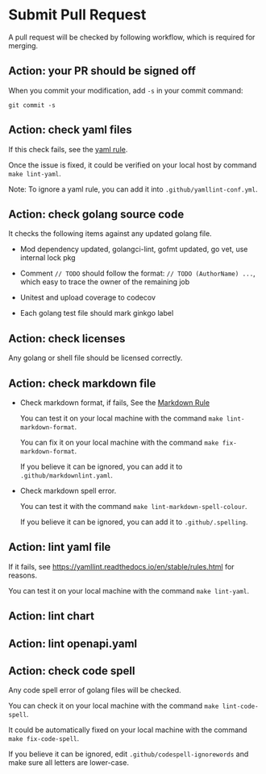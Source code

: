 # Submit Pull Request

A pull request will be checked by following workflow, which is required for merging.

## Action: your PR should be signed off

When you commit your modification, add `-s` in your commit command:

```
git commit -s
```

## Action: check yaml files

If this check fails, see the [yaml rule](https://yamllint.readthedocs.io/en/stable/rules.html).

Once the issue is fixed, it could be verified on your local host by command `make lint-yaml`.

Note: To ignore a yaml rule, you can add it into `.github/yamllint-conf.yml`.

## Action: check golang source code

It checks the following items against any updated golang file.

* Mod dependency updated, golangci-lint, gofmt updated, go vet, use internal lock pkg

* Comment `// TODO` should follow the format: `// TODO (AuthorName) ...`, which easy to trace the owner of the remaining job

* Unitest and upload coverage to codecov

* Each golang test file should mark ginkgo label

## Action: check licenses

Any golang or shell file should be licensed correctly.

## Action: check markdown file

* Check markdown format, if fails, See the [Markdown Rule](https://github.com/DavidAnson/markdownlint/blob/main/doc/Rules.md)

  You can test it on your local machine with the command `make lint-markdown-format`.

  You can fix it on your local machine with the command `make fix-markdown-format`.

  If you believe it can be ignored, you can add it to `.github/markdownlint.yaml`.

* Check markdown spell error.
  
  You can test it with the command `make lint-markdown-spell-colour`.

  If you believe it can be ignored, you can add it to `.github/.spelling`.

## Action: lint yaml file

If it fails, see <https://yamllint.readthedocs.io/en/stable/rules.html> for reasons.

You can test it on your local machine with the command `make lint-yaml`.

## Action: lint chart

## Action: lint openapi.yaml

## Action: check code spell

Any code spell error of golang files will be checked.

You can check it on your local machine with the command `make lint-code-spell`.

It could be automatically fixed on your local machine with the command `make fix-code-spell`.

If you believe it can be ignored, edit `.github/codespell-ignorewords` and make sure all letters are lower-case.
